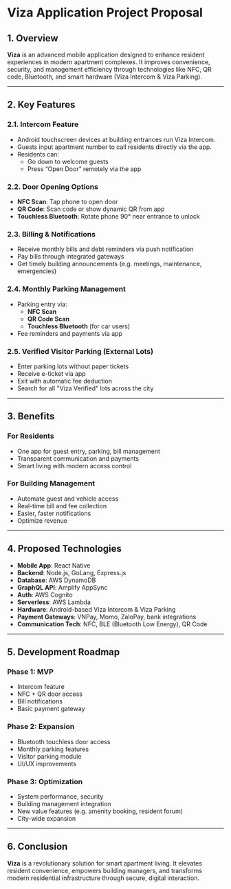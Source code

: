 # Viza Application Project Proposal

## 1. Overview

**Viza** is an advanced mobile application designed to enhance resident experiences in modern apartment complexes. It improves convenience, security, and management efficiency through technologies like NFC, QR code, Bluetooth, and smart hardware (Viza Intercom & Viza Parking).

---

## 2. Key Features

### 2.1. Intercom Feature

- Android touchscreen devices at building entrances run Viza Intercom.
- Guests input apartment number to call residents directly via the app.
- Residents can:
  - Go down to welcome guests
  - Press “Open Door” remotely via the app

### 2.2. Door Opening Options

- **NFC Scan**: Tap phone to open door
- **QR Code**: Scan code or show dynamic QR from app
- **Touchless Bluetooth**: Rotate phone 90° near entrance to unlock

### 2.3. Billing & Notifications

- Receive monthly bills and debt reminders via push notification
- Pay bills through integrated gateways
- Get timely building announcements (e.g. meetings, maintenance, emergencies)

### 2.4. Monthly Parking Management

- Parking entry via:
  - **NFC Scan**
  - **QR Code Scan**
  - **Touchless Bluetooth** (for car users)
- Fee reminders and payments via app

### 2.5. Verified Visitor Parking (External Lots)

- Enter parking lots without paper tickets
- Receive e-ticket via app
- Exit with automatic fee deduction
- Search for all "Viza Verified" lots across the city

---

## 3. Benefits

### For Residents

- One app for guest entry, parking, bill management
- Transparent communication and payments
- Smart living with modern access control

### For Building Management

- Automate guest and vehicle access
- Real-time bill and fee collection
- Easier, faster notifications
- Optimize revenue

---

## 4. Proposed Technologies

- **Mobile App**: React Native  
- **Backend**: Node.js, GoLang, Express.js  
- **Database**: AWS DynamoDB  
- **GraphQL API**: Amplify AppSync  
- **Auth**: AWS Cognito  
- **Serverless**: AWS Lambda  
- **Hardware**: Android-based Viza Intercom & Viza Parking  
- **Payment Gateways**: VNPay, Momo, ZaloPay, bank integrations  
- **Communication Tech**: NFC, BLE (Bluetooth Low Energy), QR Code

---

## 5. Development Roadmap

### Phase 1: MVP

- Intercom feature
- NFC + QR door access
- Bill notifications
- Basic payment gateway

### Phase 2: Expansion

- Bluetooth touchless door access
- Monthly parking features
- Visitor parking module
- UI/UX improvements

### Phase 3: Optimization

- System performance, security
- Building management integration
- New value features (e.g. amenity booking, resident forum)
- City-wide expansion

---

## 6. Conclusion

**Viza** is a revolutionary solution for smart apartment living. It elevates resident convenience, empowers building managers, and transforms modern residential infrastructure through secure, digital interaction.

